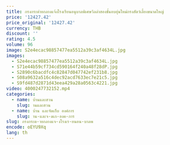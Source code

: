 ```yaml
---
title: กรงกระต่ายกลางแจ้งโรงเรียนอนุบาลพิเศษวิลล่าสองชั้นอบอุ่นใหม่กรงสัตว์เลี้ยงขนาดใหญ่
price: '12427.42'
price_original: '12427.42'
currency: THB
discount: ''
rating: 4.5
volume: 96
image: S2e4ecac98857477ea5512a39c3af4634L.jpg
images:
  - S2e4ecac98857477ea5512a39c3af4634L.jpg
  - S71e44b59cf734cd590164f240a48f28dP.jpg
  - S2890c6bacdfc4c82847d047742ef231b8.jpg
  - S08a9632a516c4dec92acd7633ec7e21c5.jpg
  - S9fd487d2871d43eea429a28a0563c4221.jpg
video: 4000247732152.mp4
categories:
  - name: บ้านและสวน
    slug: านและสวน
  - name: บ้าน และจัดเก็บ องค์การ
    slug: าน-และจ-ดเก-องค-การ
slug: กรงกระต-ายกลางแจ-งโรงเร-ยนอน-บาลพ
encode: oEYU9Xq
lang: th
---
```

  